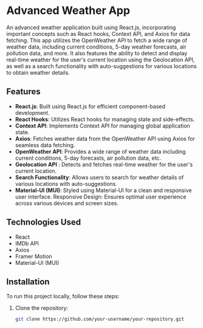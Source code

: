 # Advanced Weather App

An advanced weather application built using React.js, incorporating important concepts such as React hooks, Context API, and Axios for data fetching. This app utilizes the OpenWeather API to fetch a wide range of weather data, including current conditions, 5-day weather forecasts, air pollution data, and more. It also features the ability to detect and display real-time weather for the user's current location using the Geolocation API, as well as a search functionality with auto-suggestions for various locations to obtain weather details.

## Features

* **React.js**: Built using React.js for efficient component-based development.
* **React Hooks**: Utilizes React hooks for managing state and side-effects.
* **Context API**: Implements Context API for managing global application state.
* **Axios**: Fetches weather data from the OpenWeather API using Axios for seamless data fetching.
* **OpenWeather API**: Provides a wide range of weather data including current conditions, 5-day forecasts, air pollution data, etc.
* **Geolocation API** : Detects and fetches real-time weather for the user's current location.
* **Search Functionality**: Allows users to search for weather details of various locations with auto-suggestions.
* **Material-UI (MUI)**: Styled using Material-UI for a clean and responsive user interface.
Responsive Design: Ensures optimal user experience across various devices and screen sizes.

## Technologies Used

- React
- IMDb API
- Axios
- Framer Motion
- Material-UI (MUI)

## Installation

To run this project locally, follow these steps:

1. Clone the repository:

   ```bash
   git clone https://github.com/your-username/your-repository.git 
  
